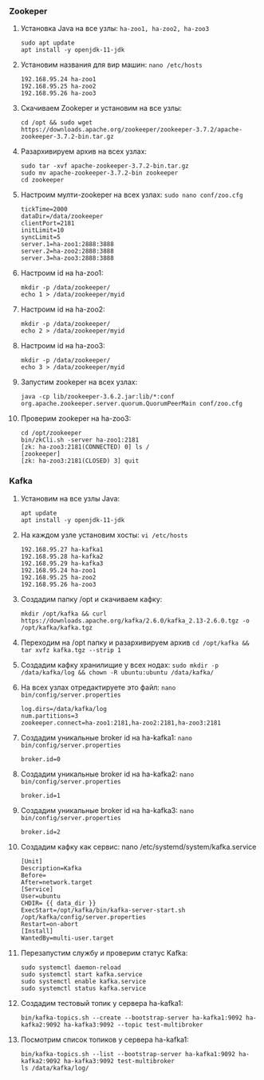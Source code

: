 ### Zookeper

1) Установка Java на все узлы: ```ha-zoo1, ha-zoo2, ha-zoo3```
   ```
   sudo apt update 
   apt install -y openjdk-11-jdk
   ```

2) Установим названия для вир машин: ```nano /etc/hosts```
   ```
   192.168.95.24 ha-zoo1
   192.168.95.25 ha-zoo2
   192.168.95.26 ha-zoo3
   ```

3) Cкачиваем Zookeper и установим на все узлы:
   ```
   cd /opt && sudo wget https://downloads.apache.org/zookeeper/zookeeper-3.7.2/apache-zookeeper-3.7.2-bin.tar.gz
   ```

4) Разархивируем архив на всех узлах:
   ```
   sudo tar -xvf apache-zookeeper-3.7.2-bin.tar.gz
   sudo mv apache-zookeeper-3.7.2-bin zookeeper
   cd zookeeper
   ```

5) Настроим мулти-zookeper на всех узлах: ```sudo nano conf/zoo.cfg```
   ```
   tickTime=2000
   dataDir=/data/zookeeper
   clientPort=2181
   initLimit=10
   syncLimit=5
   server.1=ha-zoo1:2888:3888
   server.2=ha-zoo2:2888:3888
   server.3=ha-zoo3:2888:3888
   ```

6) Настроим id на ha-zoo1:
   ```
   mkdir -p /data/zookeeper/
   echo 1 > /data/zookeeper/myid
   ```
7) Настроим id на ha-zoo2:
   ```
   mkdir -p /data/zookeeper/
   echo 2 > /data/zookeeper/myid
   ```
8) Настроим id на ha-zoo3:
    ```
    mkdir -p /data/zookeeper/
    echo 3 > /data/zookeeper/myid
    ```

9) Запустим zookeper на всех узлах:
    ```
   java -cp lib/zookeeper-3.6.2.jar:lib/*:conf org.apache.zookeeper.server.quorum.QuorumPeerMain conf/zoo.cfg
    ```

10) Проверим zookeper на ha-zoo3:
    ```
    cd /opt/zookeeper
    bin/zkCli.sh -server ha-zoo1:2181
    [zk: ha-zoo3:2181(CONNECTED) 0] ls /
    [zookeeper]
    [zk: ha-zoo3:2181(CLOSED) 3] quit
    ```

### Kafka

1) Установим на все узлы Java:
   ```
   apt update
   apt install -y openjdk-11-jdk
   ```

2) На каждом узле установим хосты: ```vi /etc/hosts```
   ```
   192.168.95.27 ha-kafka1
   192.168.95.28 ha-kafka2
   192.168.95.29 ha-kafka3
   192.168.95.24 ha-zoo1
   192.168.95.25 ha-zoo2
   192.168.95.26 ha-zoo3
   ```

3) Создадим папку /opt и скачиваем кафку:
   ```
   mkdir /opt/kafka && curl https://downloads.apache.org/kafka/2.6.0/kafka_2.13-2.6.0.tgz -o /opt/kafka/kafka.tgz
   ```

4) Переходим на /opt папку и разархивируем архив
   ```cd /opt/kafka && tar xvfz kafka.tgz --strip 1```

5) Создадим кафку хранилищие у всех нодах:
   ```sudo mkdir -p /data/kafka/log && chown -R ubuntu:ubuntu /data/kafka/```

6) На всех узлах отредактируете это файл: ```nano bin/config/server.properties```
   ```
   log.dirs=/data/kafka/log
   num.partitions=3
   zookeeper.connect=ha-zoo1:2181,ha-zoo2:2181,ha-zoo3:2181
   ```

7) Создадим уникальные broker id на ha-kafka1: ```nano bin/config/server.properties```
   ```
   broker.id=0
   ```

8) Создадим уникальные broker id на ha-kafka2: ```nano bin/config/server.properties```
   ```
   broker.id=1
   ```

9) Создадим уникальные broker id на ha-kafka3: ```nano bin/config/server.properties```
   ```
   broker.id=2
   ```

10) Создадим кафку как сервис: nano /etc/systemd/system/kafka.service
    ```
    [Unit]
    Description=Kafka
    Before=
    After=network.target
    [Service]
    User=ubuntu
    CHDIR= {{ data_dir }}
    ExecStart=/opt/kafka/bin/kafka-server-start.sh /opt/kafka/config/server.properties
    Restart=on-abort
    [Install]
    WantedBy=multi-user.target
    ```

11) Перезапустим службу и проверим статус Kafka:
    ```
    sudo systemctl daemon-reload
    sudo systemctl start kafka.service
    sudo systemctl enable kafka.service
    sudo systemctl status kafka.service
    ```

12) Создадим тестовый топик у сервера ha-kafka1:
    ```
    bin/kafka-topics.sh --create --bootstrap-server ha-kafka1:9092 ha-kafka2:9092 ha-kafka3:9092 --topic test-multibroker
    ```

13) Посмотрим список топиков у сервера ha-kafka1:
    ```
    bin/kafka-topics.sh --list --bootstrap-server ha-kafka1:9092 ha-kafka2:9092 ha-kafka3:9092 test-multibroker
    ls /data/kafka/log/
    ```























   
